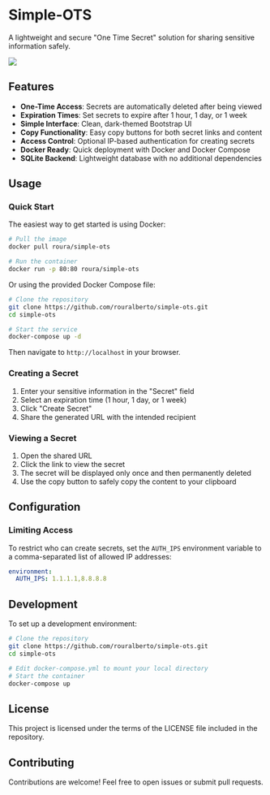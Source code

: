 # Simple-OTS

A lightweight and secure "One Time Secret" solution for sharing sensitive information safely.

![](https://github.com/rouralberto/simple-ots/assets/7732989/0bb84ae0-88ee-4fe9-a634-e104e8944c06)

## Features

- **One-Time Access**: Secrets are automatically deleted after being viewed
- **Expiration Times**: Set secrets to expire after 1 hour, 1 day, or 1 week
- **Simple Interface**: Clean, dark-themed Bootstrap UI
- **Copy Functionality**: Easy copy buttons for both secret links and content
- **Access Control**: Optional IP-based authentication for creating secrets
- **Docker Ready**: Quick deployment with Docker and Docker Compose
- **SQLite Backend**: Lightweight database with no additional dependencies

## Usage

### Quick Start

The easiest way to get started is using Docker:

```bash
# Pull the image
docker pull roura/simple-ots

# Run the container
docker run -p 80:80 roura/simple-ots
```

Or using the provided Docker Compose file:

```bash
# Clone the repository
git clone https://github.com/rouralberto/simple-ots.git
cd simple-ots

# Start the service
docker-compose up -d
```

Then navigate to `http://localhost` in your browser.

### Creating a Secret

1. Enter your sensitive information in the "Secret" field
2. Select an expiration time (1 hour, 1 day, or 1 week)
3. Click "Create Secret"
4. Share the generated URL with the intended recipient

### Viewing a Secret

1. Open the shared URL
2. Click the link to view the secret
3. The secret will be displayed only once and then permanently deleted
4. Use the copy button to safely copy the content to your clipboard

## Configuration

### Limiting Access

To restrict who can create secrets, set the `AUTH_IPS` environment variable to a comma-separated list of allowed IP addresses:

```yaml
environment:
  AUTH_IPS: 1.1.1.1,8.8.8.8
```

## Development

To set up a development environment:

```bash
# Clone the repository
git clone https://github.com/rouralberto/simple-ots.git
cd simple-ots

# Edit docker-compose.yml to mount your local directory
# Start the container
docker-compose up
```

## License

This project is licensed under the terms of the LICENSE file included in the repository.

## Contributing

Contributions are welcome! Feel free to open issues or submit pull requests.

